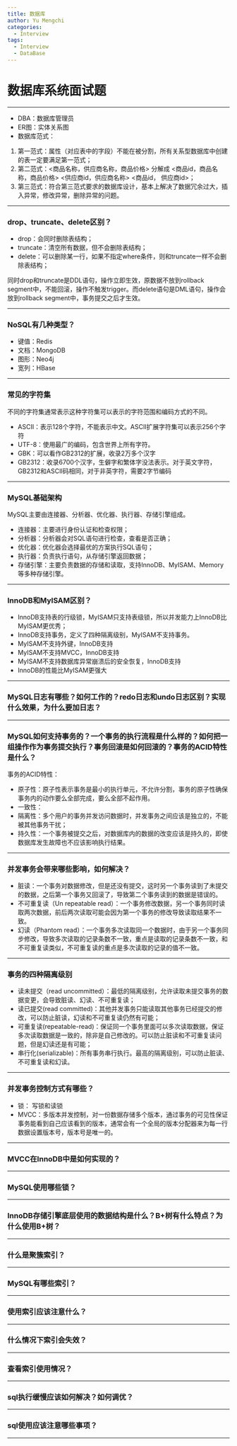 ```yaml
---
title: 数据库
author: Yu Mengchi
categories:
  - Interview 
tags:
  - Interview
  - DataBase
---
```

  
# 数据库系统面试题

---

- DBA：数据库管理员
- ER图：实体关系图
- 数据库范式：
1. 第一范式：属性（对应表中的字段）不能在被分割，所有关系型数据库中创建的表一定要满足第一范式；
2. 第二范式：<商品名称，供应商名称，商品价格> 分解成 <商品id，商品名称，商品价格> <供应商id，供应商名称> <商品id， 供应商id>；
3. 第三范式：符合第三范式要求的数据库设计，基本上解决了数据冗余过大，插入异常，修改异常，删除异常的问题。

---

### drop、truncate、delete区别？

- drop：会同时删除表结构；
- truncate：清空所有数据，但不会删除表结构；
- delete：可以删除某一行，如果不指定where条件，则和truncate一样不会删除表结构；

同时drop和truncate是DDL语句，操作立即生效，原数据不放到rollback segment中，不能回滚，操作不触发trigger。而delete语句是DML语句，操作会放到rollback segment中，事务提交之后才生效。

---

### NoSQL有几种类型？

- 键值：Redis
- 文档：MongoDB
- 图形：Neo4j
- 宽列：HBase

---

### 常见的字符集

不同的字符集通常表示这种字符集可以表示的字符范围和编码方式的不同。
- ASCII：表示128个字符，不能表示中文。ASCII扩展字符集可以表示256个字符
- UTF-8：使用最广的编码，包含世界上所有字符。
- GBK：可以看作GB2312的扩展，收录2万多个汉字
- GB2312：收录6700个汉字，生僻字和繁体字没法表示。对于英文字符，GB2312和ASCII码相同，对于非英字符，需要2字节编码

---

### MySQL基础架构

MySQL主要由连接器、分析器、优化器、执行器、存储引擎组成。

- 连接器：主要进行身份认证和检查权限；
- 分析器：分析器会对SQL语句进行检查，查看是否正确；
- 优化器：优化器会选择最优的方案执行SQL语句；
- 执行器：负责执行语句，从存储引擎返回数据；
- 存储引擎：主要负责数据的存储和读取，支持InnoDB、MyISAM、Memory等多种存储引擎。

---

### InnoDB和MyISAM区别？

- InnoDB支持表的行级锁，MyISAM只支持表级锁，所以并发能力上InnoDB比MyISAM更优秀；
- InnoDB支持事务，定义了四种隔离级别，MyISAM不支持事务。
- MyISAM不支持外键，InnoDB支持
- MyISAM不支持MVCC，InnoDB支持
- MyISAM不支持数据库异常崩溃后的安全恢复，InnoDB支持
- InnoDB的性能比MyISAM更强大

---

### MySQL日志有哪些？如何工作的？redo日志和undo日志区别？实现什么效果，为什么要加日志？


---

### MySQL如何支持事务的？一个事务的执行流程是什么样的？如何把一组操作作为事务提交执行？事务回滚是如何回滚的？事务的ACID特性是什么？

事务的ACID特性：
- 原子性：原子性表示事务是最小的执行单元，不允许分割，事务的原子性确保事务内的动作要么全部完成，要么全部不起作用。
- 一致性：
- 隔离性：多个用户的事务并发访问数据时，并发事务之间应该是独立的，不能被其他事务干扰；
- 持久性：一个事务被提交之后，对数据库内的数据的改变应该是持久的，即使数据库发生故障也不应该影响执行结果。

---

### 并发事务会带来哪些影响，如何解决？

- 脏读：一个事务对数据修改，但是还没有提交，这时另一个事务读到了未提交的数据，之后第一个事务又回滚了，导致第二个事务读到的数据是错误的。
- 不可重复读（Un repeatable read）：一个事务修改数据，另一个事务同时读取两次数据，前后两次读取可能会因为第一个事务的修改导致读取结果不一致。
- 幻读（Phantom read）：一个事务多次读取同一个数据时，由于另一个事务同步修改，导致多次读取的记录条数不一致，重点是读取的记录条数不一致，和不可重复读类似，不可重复读的重点是多次读取的记录的值不一致。

---

### 事务的四种隔离级别

- 读未提交（read uncommitted）：最低的隔离级别，允许读取未提交事务的数据变更，会导致脏读、幻读、不可重复读；
- 读已提交(read committed)：其他并发事务只能读取其他事务已经提交的修改，可以防止脏读，幻读和不可重复读仍然有可能；
- 可重复读(repeatable-read)：保证同一个事务里面可以多次读取数据，保证多次读取数据是一致的，除非是自己修改的。可以防止脏读和不可重复读问题，但是幻读还是有可能；
- 串行化(serializable)：所有事务串行执行。最高的隔离级别，可以防止脏读、不可重复读和幻读。

---

### 并发事务控制方式有哪些？

- 锁： 写锁和读锁
- MVCC：多版本并发控制，对一份数据存储多个版本，通过事务的可见性保证事务能看到自己应该看到的版本，通常会有一个全局的版本分配器来为每一行数据设置版本号，版本号是唯一的。

---

### MVCC在InnoDB中是如何实现的？

---

### MySQL使用哪些锁？

---

### InnoDB存储引擎底层使用的数据结构是什么？B+树有什么特点？为什么使用B+树？

---

### 什么是聚簇索引？

---

### MySQL有哪些索引？

---

### 使用索引应该注意什么？

---

### 什么情况下索引会失效？

---

### 查看索引使用情况？


---

### sql执行缓慢应该如何解决？如何调优？


---


### sql使用应该注意哪些事项？


---



